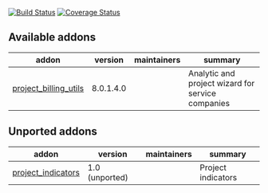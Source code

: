 [![Build Status](https://travis-ci.org/OCA/project-reporting.svg?branch=8.0)](https://travis-ci.org/OCA/project-reporting)
[![Coverage Status](https://coveralls.io/repos/OCA/project-reporting/badge.png?branch=8.0)](https://coveralls.io/r/OCA/project-reporting?branch=8.0)


[//]: # (addons)

Available addons
----------------
addon | version | maintainers | summary
--- | --- | --- | ---
[project_billing_utils](project_billing_utils/) | 8.0.1.4.0 |  | Analytic and project wizard for service companies


Unported addons
---------------
addon | version | maintainers | summary
--- | --- | --- | ---
[project_indicators](project_indicators/) | 1.0 (unported) |  | Project indicators

[//]: # (end addons)
